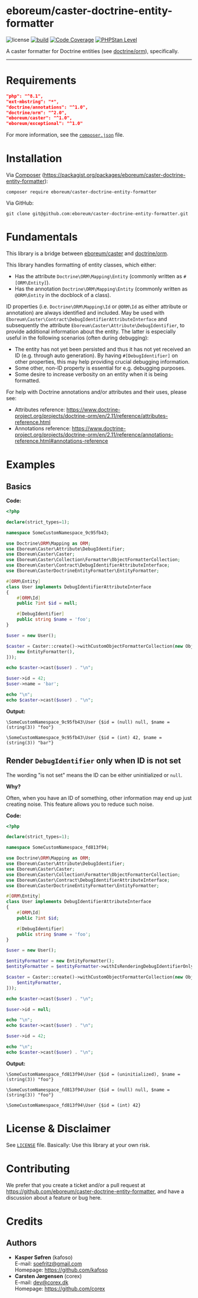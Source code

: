 eboreum/caster-doctrine-entity-formatter
===============================

![license](https://img.shields.io/github/license/eboreum/caster-doctrine-entity-formatter?label=license)
[![build](https://github.com/eboreum/caster-doctrine-entity-formatter/workflows/build/badge.svg?branch=main)](https://github.com/eboreum/caster-doctrine-entity-formatter/actions)
[![Code Coverage](https://img.shields.io/endpoint?url=https://gist.githubusercontent.com/kafoso/b1cc6b7d9d813bf647793096dac77973/raw/test-coverage__main.json)](https://github.com/eboreum/caster-doctrine-entity-formatter/actions)
[![PHPStan Level](https://img.shields.io/endpoint?url=https://gist.githubusercontent.com/kafoso/ef10032c1eab0aaaefbd2807fd0b4b82/raw/phpstan-level__main.json)](https://github.com/eboreum/caster-doctrine-entity-formatter/actions)

A caster formatter for Doctrine entities (see [doctrine/orm](https://packagist.org/packages/doctrine/orm)), specifically.

-----

<a name="requirements"></a>
# Requirements

```json
"php": "^8.1",
"ext-mbstring": "*",
"doctrine/annotations": "^1.0",
"doctrine/orm": "^2.0",
"eboreum/caster": "^1.0",
"eboreum/exceptional": "^1.0"
```

For more information, see the [`composer.json`](composer.json) file.

# Installation

Via [Composer](https://getcomposer.org/) (https://packagist.org/packages/eboreum/caster-doctrine-entity-formatter):

    composer require eboreum/caster-doctrine-entity-formatter

Via GitHub:

    git clone git@github.com:eboreum/caster-doctrine-entity-formatter.git

# Fundamentals

This library is a bridge between [eboreum/caster](https://packagist.org/packages/eboreum/caster) and [doctrine/orm](https://packagist.org/packages/doctrine/orm).

This library handles formatting of entity classes, which either:

 - Has the attribute `Doctrine\ORM\Mapping\Entity` (commonly written as `#[ORM\Entity]`).
 - Has the annotation `Doctrine\ORM\Mapping\Entity` (commonly written as `@ORM\Entity` in the docblock of a class).

ID properties (i.e. `Doctrine\ORM\Mapping\Id` or `@ORM\Id` as either attribute or annotation) are always identified and included. May be used with `Eboreum\Caster\Contract\DebugIdentifierAttributeInterface` and subsequently the attribute `Eboreum\Caster\Attribute\DebugIdentifier`, to provide additional information about the entity. The latter is especially useful in the following scenarios (often during debugging):

 - The entity has not yet been persisted and thus it has not yet received an ID (e.g. through auto generation). By having `#[DebugIdentifier]` on other properties, this may help providing crucial debugging information.
 - Some other, non-ID property is essential for e.g. debugging purposes.
 - Some desire to increase verbosity on an entity when it is being formatted.

For help with Doctrine annotations and/or attributes and their uses, please see:

- Attributes reference: https://www.doctrine-project.org/projects/doctrine-orm/en/2.11/reference/attributes-reference.html
- Annotations reference: https://www.doctrine-project.org/projects/doctrine-orm/en/2.11/reference/annotations-reference.html#annotations-reference

# Examples

## Basics

 **Code:**

```php
<?php

declare(strict_types=1);

namespace SomeCustomNamespace_9c95fb43;

use Doctrine\ORM\Mapping as ORM;
use Eboreum\Caster\Attribute\DebugIdentifier;
use Eboreum\Caster\Caster;
use Eboreum\Caster\Collection\Formatter\ObjectFormatterCollection;
use Eboreum\Caster\Contract\DebugIdentifierAttributeInterface;
use Eboreum\CasterDoctrineEntityFormatter\EntityFormatter;

#[ORM\Entity]
class User implements DebugIdentifierAttributeInterface
{
    #[ORM\Id]
    public ?int $id = null;

    #[DebugIdentifier]
    public string $name = 'foo';
}

$user = new User();

$caster = Caster::create()->withCustomObjectFormatterCollection(new ObjectFormatterCollection([
    new EntityFormatter(),
]));

echo $caster->cast($user) . "\n";

$user->id = 42;
$user->name = 'bar';

echo "\n";
echo $caster->cast($user) . "\n";

```

**Output:**

```
\SomeCustomNamespace_9c95fb43\User {$id = (null) null, $name = (string(3)) "foo"}

\SomeCustomNamespace_9c95fb43\User {$id = (int) 42, $name = (string(3)) "bar"}

```

## Render `DebugIdentifier` only when ID is not set

The wording "is not set" means the ID can be either uninitialized or `null`.

**Why?**

Often, when you have an ID of something, other information may end up just creating noise. This feature allows you to reduce such noise.

 **Code:**

```php
<?php

declare(strict_types=1);

namespace SomeCustomNamespace_fd813f94;

use Doctrine\ORM\Mapping as ORM;
use Eboreum\Caster\Attribute\DebugIdentifier;
use Eboreum\Caster\Caster;
use Eboreum\Caster\Collection\Formatter\ObjectFormatterCollection;
use Eboreum\Caster\Contract\DebugIdentifierAttributeInterface;
use Eboreum\CasterDoctrineEntityFormatter\EntityFormatter;

#[ORM\Entity]
class User implements DebugIdentifierAttributeInterface
{
    #[ORM\Id]
    public ?int $id;

    #[DebugIdentifier]
    public string $name = 'foo';
}

$user = new User();

$entityFormatter = new EntityFormatter();
$entityFormatter = $entityFormatter->withIsRenderingDebugIdentifierOnlyWhenIdHasNotBeenSet(true);

$caster = Caster::create()->withCustomObjectFormatterCollection(new ObjectFormatterCollection([
    $entityFormatter,
]));

echo $caster->cast($user) . "\n";

$user->id = null;

echo "\n";
echo $caster->cast($user) . "\n";

$user->id = 42;

echo "\n";
echo $caster->cast($user) . "\n";

```

**Output:**

```
\SomeCustomNamespace_fd813f94\User {$id = (uninitialized), $name = (string(3)) "foo"}

\SomeCustomNamespace_fd813f94\User {$id = (null) null, $name = (string(3)) "foo"}

\SomeCustomNamespace_fd813f94\User {$id = (int) 42}

```

# License & Disclaimer

See [`LICENSE`](LICENSE) file. Basically: Use this library at your own risk.

# Contributing

We prefer that you create a ticket and/or a pull request at https://github.com/eboreum/caster-doctrine-entity-formatter, and have a discussion about a feature or bug here.

# Credits

## Authors

- **Kasper Søfren** (kafoso)<br>E-mail: <a href="mailto:soefritz@gmail.com">soefritz@gmail.com</a><br>Homepage: <a href="https://github.com/kafoso">https://github.com/kafoso</a>
- **Carsten Jørgensen** (corex)<br>E-mail: <a href="mailto:dev@corex.dk">dev@corex.dk</a><br>Homepage: <a href="https://github.com/corex">https://github.com/corex</a>
